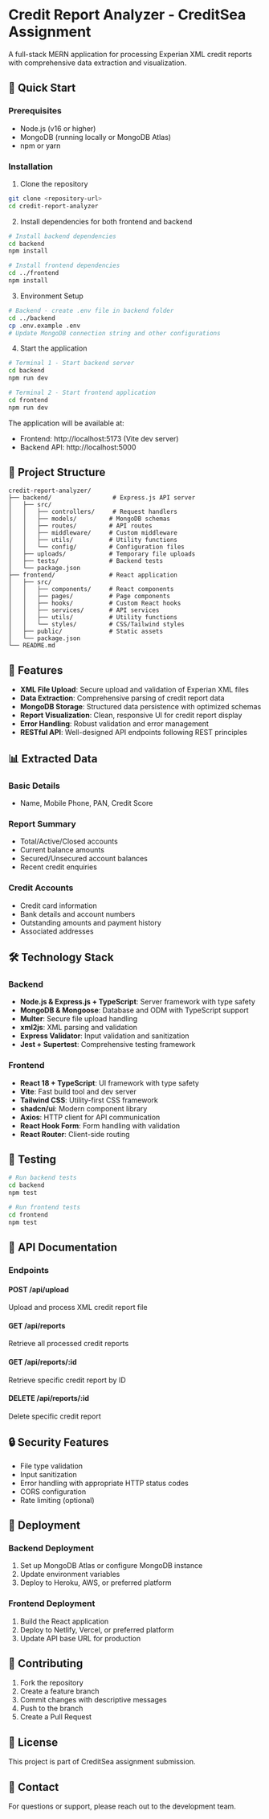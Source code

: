 # Credit Report Analyzer - CreditSea Assignment

A full-stack MERN application for processing Experian XML credit reports with comprehensive data extraction and visualization.

## 🚀 Quick Start

### Prerequisites
- Node.js (v16 or higher)
- MongoDB (running locally or MongoDB Atlas)
- npm or yarn

### Installation

1. Clone the repository
```bash
git clone <repository-url>
cd credit-report-analyzer
```

2. Install dependencies for both frontend and backend
```bash
# Install backend dependencies
cd backend
npm install

# Install frontend dependencies
cd ../frontend
npm install
```

3. Environment Setup
```bash
# Backend - create .env file in backend folder
cd ../backend
cp .env.example .env
# Update MongoDB connection string and other configurations
```

4. Start the application
```bash
# Terminal 1 - Start backend server
cd backend
npm run dev

# Terminal 2 - Start frontend application
cd frontend
npm run dev
```

The application will be available at:
- Frontend: http://localhost:5173 (Vite dev server)
- Backend API: http://localhost:5000

## 📁 Project Structure

```
credit-report-analyzer/
├── backend/                 # Express.js API server
│   ├── src/
│   │   ├── controllers/     # Request handlers
│   │   ├── models/         # MongoDB schemas
│   │   ├── routes/         # API routes
│   │   ├── middleware/     # Custom middleware
│   │   ├── utils/          # Utility functions
│   │   └── config/         # Configuration files
│   ├── uploads/            # Temporary file uploads
│   ├── tests/              # Backend tests
│   └── package.json
├── frontend/               # React application
│   ├── src/
│   │   ├── components/     # React components
│   │   ├── pages/          # Page components
│   │   ├── hooks/          # Custom React hooks
│   │   ├── services/       # API services
│   │   ├── utils/          # Utility functions
│   │   └── styles/         # CSS/Tailwind styles
│   ├── public/             # Static assets
│   └── package.json
└── README.md
```

## 🔧 Features

- **XML File Upload**: Secure upload and validation of Experian XML files
- **Data Extraction**: Comprehensive parsing of credit report data
- **MongoDB Storage**: Structured data persistence with optimized schemas
- **Report Visualization**: Clean, responsive UI for credit report display
- **Error Handling**: Robust validation and error management
- **RESTful API**: Well-designed API endpoints following REST principles

## 📊 Extracted Data

### Basic Details
- Name, Mobile Phone, PAN, Credit Score

### Report Summary
- Total/Active/Closed accounts
- Current balance amounts
- Secured/Unsecured account balances
- Recent credit enquiries

### Credit Accounts
- Credit card information
- Bank details and account numbers
- Outstanding amounts and payment history
- Associated addresses

## 🛠 Technology Stack

### Backend
- **Node.js & Express.js + TypeScript**: Server framework with type safety
- **MongoDB & Mongoose**: Database and ODM with TypeScript support
- **Multer**: Secure file upload handling
- **xml2js**: XML parsing and validation
- **Express Validator**: Input validation and sanitization
- **Jest + Supertest**: Comprehensive testing framework

### Frontend
- **React 18 + TypeScript**: UI framework with type safety
- **Vite**: Fast build tool and dev server
- **Tailwind CSS**: Utility-first CSS framework
- **shadcn/ui**: Modern component library
- **Axios**: HTTP client for API communication
- **React Hook Form**: Form handling with validation
- **React Router**: Client-side routing

## 🧪 Testing

```bash
# Run backend tests
cd backend
npm test

# Run frontend tests
cd frontend
npm test
```

## 📝 API Documentation

### Endpoints

#### POST /api/upload
Upload and process XML credit report file

#### GET /api/reports
Retrieve all processed credit reports

#### GET /api/reports/:id
Retrieve specific credit report by ID

#### DELETE /api/reports/:id
Delete specific credit report

## 🔒 Security Features

- File type validation
- Input sanitization
- Error handling with appropriate HTTP status codes
- CORS configuration
- Rate limiting (optional)

## 🚀 Deployment

### Backend Deployment
1. Set up MongoDB Atlas or configure MongoDB instance
2. Update environment variables
3. Deploy to Heroku, AWS, or preferred platform

### Frontend Deployment
1. Build the React application
2. Deploy to Netlify, Vercel, or preferred platform
3. Update API base URL for production

## 🤝 Contributing

1. Fork the repository
2. Create a feature branch
3. Commit changes with descriptive messages
4. Push to the branch
5. Create a Pull Request

## 📄 License

This project is part of CreditSea assignment submission.

## 👥 Contact

For questions or support, please reach out to the development team.